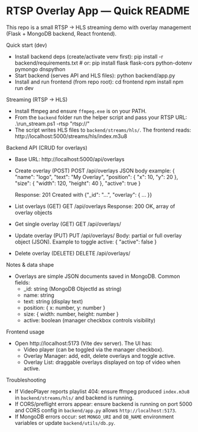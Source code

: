 RTSP Overlay App — Quick README
================================

This repo is a small RTSP -> HLS streaming demo with overlay management (Flask + MongoDB backend, React frontend).

Quick start (dev)
- Install backend deps (create/activate venv first):
  pip install -r backend/requirements.txt  # or: pip install flask flask-cors python-dotenv pymongo dnspython
- Start backend (serves API and HLS files):
  python backend/app.py
- Install and run frontend (from repo root):
  cd frontend
  npm install
  npm run dev

Streaming (RTSP -> HLS)
- Install ffmpeg and ensure `ffmpeg.exe` is on your PATH.
- From the `backend` folder run the helper script and pass your RTSP URL:
  .\run_stream.ps1 -rtsp "rtsp://<your-stream>"
- The script writes HLS files to `backend/streams/hls/`. The frontend reads:
  http://localhost:5000/streams/hls/index.m3u8

Backend API (CRUD for overlays)
- Base URL: http://localhost:5000/api/overlays

- Create overlay (POST)
  POST /api/overlays
  JSON body example:
  {
    "name": "logo",
    "text": "My Overlay",
    "position": { "x": 10, "y": 20 },
    "size": { "width": 120, "height": 40 },
    "active": true
  }

  Response: 201 Created with {"_id": "...", "overlay": { ... }}

- List overlays (GET)
  GET /api/overlays
  Response: 200 OK, array of overlay objects

- Get single overlay (GET)
  GET /api/overlays/<id>

- Update overlay (PUT)
  PUT /api/overlays/<id>
  Body: partial or full overlay object (JSON). Example to toggle active:
  { "active": false }

- Delete overlay (DELETE)
  DELETE /api/overlays/<id>

Notes & data shape
- Overlays are simple JSON documents saved in MongoDB. Common fields:
  - _id: string (MongoDB ObjectId as string)
  - name: string
  - text: string (display text)
  - position: { x: number, y: number }
  - size: { width: number, height: number }
  - active: boolean (manager checkbox controls visibility)

Frontend usage
- Open http://localhost:5173 (Vite dev server). The UI has:
  - Video player (can be toggled via the manager checkbox).
  - Overlay Manager: add, edit, delete overlays and toggle active.
  - Overlay List: draggable overlays displayed on top of video when active.

Troubleshooting
- If VideoPlayer reports playlist 404: ensure ffmpeg produced `index.m3u8` in `backend/streams/hls/` and backend is running.
- If CORS/preflight errors appear: ensure backend is running on port 5000 and CORS config in `backend/app.py` allows `http://localhost:5173`.
- If MongoDB errors occur: set `MONGO_URI` and `DB_NAME` environment variables or update `backend/utils/db.py`.

